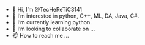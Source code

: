 - 👋 Hi, I’m @TecHeReTiC3141
- 👀 I’m interested in python, C++, ML, DA, Java, C#.
- 🌱 I’m currently learning python.
- 💞️ I’m looking to collaborate on ...
- 📫 How to reach me ...

<!---
TecHeReTiC3141/TecHeReTiC3141 is a ✨ special ✨ repository because its `README.md` (this file) appears on your GitHub profile.
You can click the Preview link to take a look at your changes.
--->
